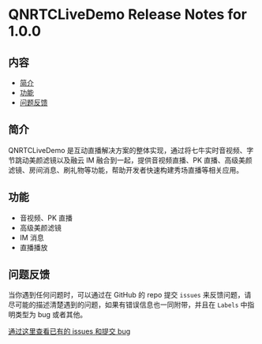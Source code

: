# QNRTCLiveDemo Release Notes for 1.0.0

## 内容

- [简介](#简介)
- [功能](#功能)
- [问题反馈](#问题反馈)

	
## 简介

QNRTCLiveDemo 是互动直播解决方案的整体实现，通过将七牛实时音视频、字节跳动美颜滤镜以及融云 IM 融合到一起，提供音视频直播、PK 直播、高级美颜滤镜、房间消息、刷礼物等功能，帮助开发者快速构建秀场直播等相关应用。


## 功能

- 音视频、PK 直播
- 高级美颜滤镜
- IM 消息
- 直播播放


## 问题反馈

当你遇到任何问题时，可以通过在 GitHub 的 repo 提交 ```issues``` 来反馈问题，请尽可能的描述清楚遇到的问题，如果有错误信息也一同附带，并且在 ```Labels``` 中指明类型为 bug 或者其他。

[通过这里查看已有的 issues 和提交 bug](https://github.com/pili-engineering/QNRTCLive-iOS/issues)
